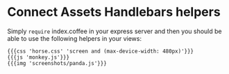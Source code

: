# Connect Assets Handlebars helpers

Simply `require` index.coffee in your express server and then you should be able to use the following helpers in your views:

    {{{css 'horse.css' 'screen and (max-device-width: 480px)'}}}
    {{{js 'monkey.js'}}}
    {{{img 'screenshots/panda.js'}}}
